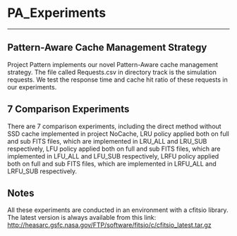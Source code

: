 # PA_Experiments
---
## Pattern-Aware Cache Management Strategy
Project Pattern implements our novel Pattern-Aware cache management strategy. The file called Requests.csv in directory track is the simulation requests. We test the response time and cache hit ratio of these requests in our experiments.  
  
## 7 Comparison Experiments
There are 7 comparison experiments, including the direct method without SSD cache implemented in project NoCache, LRU policy applied both on full and sub FITS files, which are implemented in LRU\_ALL and LRU\_SUB respectively, LFU policy applied both on full and sub FITS files, which are implemented in LFU\_ALL and LFU\_SUB respectively, LRFU policy applied both on full and sub FITS files, which are implemented in LRFU\_ALL and LRFU\_SUB respectively.

## Notes
All these experiments are conducted in an environment with a cfitsio library. The latest version is always available from this link: http://heasarc.gsfc.nasa.gov/FTP/software/fitsio/c/cfitsio_latest.tar.gz

